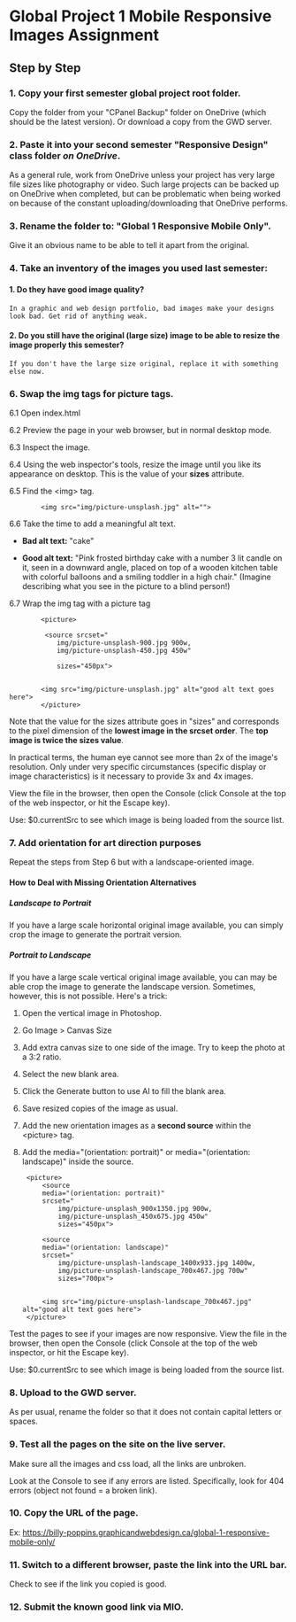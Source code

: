 # Global Project 1 Mobile Responsive Images Assignment 

## Step by Step

### 1. Copy your first semester global project root folder.

Copy the folder from your "CPanel Backup" folder on OneDrive (which should be the latest version). Or download a copy from the GWD server.

### 2. Paste it into your second semester "Responsive Design" class folder *on OneDrive*.

As a general rule, work from OneDrive unless your project has very large file sizes like photography or video. Such large projects can be backed up on OneDrive when completed, but can be problematic when being worked on because of the constant uploading/downloading that OneDrive performs.

### 3. Rename the folder to: "Global 1 Responsive Mobile Only".

Give it an obvious name to be able to tell it apart from the original.

### 4. Take an inventory of the images you used last semester:
   #### 1. Do they have good image quality?

    In a graphic and web design portfolio, bad images make your designs look bad. Get rid of anything weak.

   #### 2. Do you still have the original (large size) image to be able to resize the image properly this semester?

    If you don't have the large size original, replace it with something else now.

### 6. Swap the img tags for picture tags.

6.1 Open index.html

6.2 Preview the page in your web browser, but in normal desktop mode.

6.3 Inspect the image.

6.4 Using the web inspector's tools, resize the image until you like its appearance on desktop. This is the value of your **sizes** attribute.

6.5 Find the \<img> tag.

            <img src="img/picture-unsplash.jpg" alt="">

6.6 Take the time to add a meaningful alt text. 

- **Bad alt text:** "cake"

- **Good alt text:** "Pink frosted birthday cake with a number 3 lit candle on it, seen in a downward angle, placed on top of a wooden kitchen table with colorful balloons and a smiling toddler in a high chair." (Imagine describing what you see in the picture to a blind person!)

6.7 Wrap the img tag with a picture tag

            <picture>

             <source srcset="
                img/picture-unsplash-900.jpg 900w,
                img/picture-unsplash-450.jpg 450w"

                sizes="450px">


            <img src="img/picture-unsplash.jpg" alt="good alt text goes here">
            </picture>

Note that the value for the sizes attribute goes in "sizes" and corresponds to the pixel dimension of the **lowest image in the srcset order**. The **top image is twice the sizes value**.

In practical terms, the human eye cannot see more than 2x of the image's resolution. Only under very specific circumstances (specific display or image characteristics) is it necessary to provide 3x and 4x images.

View the file in the browser, then open the Console (click Console at the top of the web inspector, or hit the Escape key).

Use: $0.currentSrc to see which image is being loaded from the source list.

### 7. Add orientation for art direction purposes

Repeat the steps from Step 6 but with a landscape-oriented image.

#### How to Deal with Missing Orientation Alternatives

##### Landscape to Portrait

If you have a large scale horizontal original image available, you can simply crop the image to generate the portrait version.

##### Portrait to Landscape

If you have a large scale vertical original image available, you can may be able crop the image to generate the landscape version. Sometimes, however, this is not possible. Here's a trick:

1. Open the vertical image in Photoshop.
2. Go Image > Canvas Size
3. Add extra canvas size to one side of the image. Try to keep the photo at a 3:2 ratio.
4. Select the new blank area.
5. Click the Generate button to use AI to fill the blank area.
6. Save resized copies of the image as usual.
7. Add the new orientation images as a **second source** within the \<picture> tag.
8. Add the media="(orientation: portrait)" or media="(orientation: landscape)" inside the source.

        <picture>
            <source 
            media="(orientation: portrait)"
            srcset="
                img/picture-unsplash_900x1350.jpg 900w,
                img/picture-unsplash_450x675.jpg 450w"
                sizes="450px">

            <source 
            media="(orientation: landscape)"
            srcset="
                img/picture-unsplash-landscape_1400x933.jpg 1400w,
                img/picture-unsplash-landscape_700x467.jpg 700w"
                sizes="700px">    
    

            <img src="img/picture-unsplash-landscape_700x467.jpg" alt="good alt text goes here">
        </picture>


Test the pages to see if your images are now responsive. View the file in the browser, then open the Console (click Console at the top of the web inspector, or hit the Escape key).

Use: $0.currentSrc to see which image is being loaded from the source list.

### 8. Upload to the GWD server.

As per usual, rename the folder so that it does not contain capital letters or spaces.

### 9. Test all the pages on the site on the live server.

Make sure all the images and css load, all the links are unbroken. 

Look at the Console to see if any errors are listed. Specifically, look for 404 errors (object not found = a broken link).

### 10. Copy the URL of the page.

Ex: https://billy-poppins.graphicandwebdesign.ca/global-1-responsive-mobile-only/

### 11. Switch to a different browser, paste the link into the URL bar. 

Check to see if the link you copied is good.


### 12. Submit the known good link via MIO.
